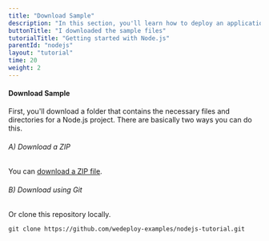 ```yaml
---
title: "Download Sample"
description: "In this section, you'll learn how to deploy an application using Node.js."
buttonTitle: "I downloaded the sample files"
tutorialTitle: "Getting started with Node.js"
parentId: "nodejs"
layout: "tutorial"
time: 20
weight: 2
---
```


#### Download Sample

First, you'll download a folder that contains the necessary files and directories for a Node.js project. There are basically two ways you can do this.

###### A) Download a ZIP

You can [download a ZIP file](https://github.com/wedeploy-examples/nodejs-tutorial/archive/master.zip).

###### B) Download using Git

Or clone this repository locally.

```xml
git clone https://github.com/wedeploy-examples/nodejs-tutorial.git
```
